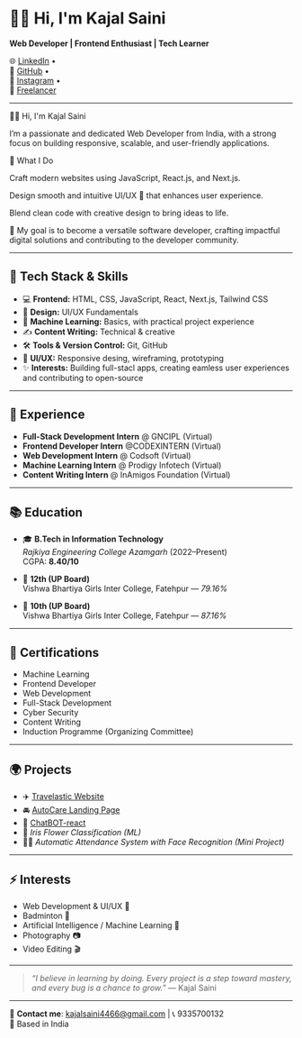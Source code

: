 # 👩‍💻 Hi, I'm Kajal Saini

**Web Developer | Frontend Enthusiast | Tech Learner**

🌐 [LinkedIn](https://www.linkedin.com/in/kajal-saini-849a9332a) •  
🐙 [GitHub](https://github.com/kajalsaini611) •  
📸 [Instagram](https://www.instagram.com/kj_saini_22.10/) •  
💼 [Freelancer](https://www.freelancer.in/u/kajalsaini4466)  

---

👩‍💻 Hi, I'm Kajal Saini

I’m a passionate and dedicated Web Developer from India, with a strong focus on building responsive, scalable, and user-friendly applications.

🚀 What I Do

Craft modern websites using JavaScript, React.js, and Next.js.

Design smooth and intuitive UI/UX 🎨 that enhances user experience.

Blend clean code with creative design to bring ideas to life.

🚀 My goal is to become a versatile software developer, crafting impactful digital solutions and contributing to the developer community.

---

## 🚀 Tech Stack & Skills

- 💻 **Frontend:** HTML, CSS, JavaScript, React, Next.js, Tailwind CSS
- 🎨 **Design:** UI/UX Fundamentals  
- 🤖 **Machine Learning:** Basics, with practical project experience  
- ✍️ **Content Writing:** Technical & creative  
- 🛠 **Tools & Version Control:** Git, GitHub
- 🎨 **UI/UX:** Responsive desing, wireframing, prototyping
- ✨ **Interests:** Building full-stacl apps, creating eamless user experiences and contributing to open-source

---

## 💼 Experience
- **Full-Stack Development Intern** @ GNCIPL (Virtual)
- **Frontend Developer Intern** @CODEXINTERN (Virtual)
- **Web Development Intern** @ Codsoft (Virtual)  
- **Machine Learning Intern** @ Prodigy Infotech (Virtual) 
- **Content Writing Intern** @ InAmigos Foundation (Virtual)

---

## 📚 Education

- 🎓 **B.Tech in Information Technology**  
  *Rajkiya Engineering College Azamgarh* (2022–Present)  
  CGPA: **8.40/10**

- 🏫 **12th (UP Board)**  
  Vishwa Bhartiya Girls Inter College, Fatehpur — *79.16%*

- 🏫 **10th (UP Board)**  
  Vishwa Bhartiya Girls Inter College, Fatehpur — *87.16%*

---

## 🌟 Certifications

- Machine Learning
- Frontend Developer
- Web Development
- Full-Stack Development
- Cyber Security  
- Content Writing  
- Induction Programme (Organizing Committee)  

---

## 🌍 Projects

- ✈️ [Travelastic Website](https://top-jqy5-lp3587269s-projects.vercel.app/)  
- 🚘 [AutoCare Landing Page](https://shimmering-semifreddo-73845c.netlify.app/)
- 💬 [ChatBOT-react](https://chat-bot-react-tau.vercel.app/)
- 🌸 *Iris Flower Classification (ML)*  
- 🧑‍💼 *Automatic Attendance System with Face Recognition (Mini Project)*

---

## ⚡ Interests

- Web Development & UI/UX 🎨
- Badminton 🏸    
- Artificial Intelligence / Machine Learning 🤖  
- Photography 📷  
- Video Editing 🎬  

---

> *“I believe in learning by doing. Every project is a step toward mastery, and every bug is a chance to grow.”* — Kajal Saini

---

📩 **Contact me**: kajalsaini4466@gmail.com | 📞 9335700132  
📍 Based in India
